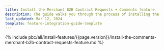 ```yaml
---
title: Install the Merchant B2B Contract Requests + Comments feature
description: The guide walks you through the process of installing the Comments + Merchant Contract Requests feature into the project.
last_updated: Mar 12, 2024
template: feature-integration-guide-template
---
```


{% include pbc/all/install-features/{{page.version}}/install-the-comments-merchant-b2b-contract-requests-feature.md %} <!-- To edit, see /_includes/pbc/all/install-features/202404.0/install-the-comments-merchant-b2b-contract-requests-feature.md -->
